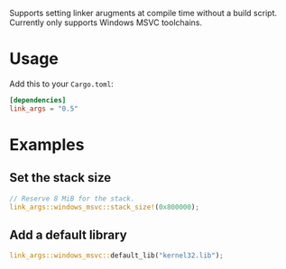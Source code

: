 Supports setting linker arugments at compile time without a build script.
Currently only supports Windows MSVC toolchains.

# Usage

Add this to your `Cargo.toml`:

```toml
[dependencies]
link_args = "0.5"
```

# Examples

## Set the stack size

```rust
// Reserve 8 MiB for the stack.
link_args::windows_msvc::stack_size!(0x800000);
```

## Add a default library

```rust
link_args::windows_msvc::default_lib("kernel32.lib");
```
